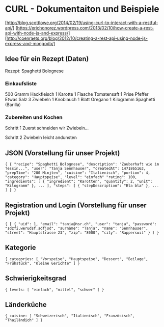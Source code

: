 # CURL - Dokumentaiton und Beispiele

[http://blog.scottlowe.org/2014/02/19/using-curl-to-interact-with-a-restful-api/]
[https://erichonorez.wordpress.com/2013/02/10/how-create-a-rest-api-with-node-js-and-express/]
[http://coenraets.org/blog/2012/10/creating-a-rest-api-using-node-js-express-and-mongodb/]

## Idee für ein Rezept (Daten)

Rezept: Spaghetti Bolognese

### Einkaufsliste

500 Gramm Hackfleisch
1 Karotte
1 Flasche Tomatensaft
1 Prise Pfeffer
Etwas Salz
3 Zwiebeln
1 Knoblauch
1 Blatt Oregano
1 Kilogramm Spaghetti (Barilla)

### Zubereiten und Kochen

Schritt 1
Zuerst schneiden wir Zwiebeln...

Schritt 2
Zwiebeln leicht andunsten

## JSON (Vorstellung für unser Projekt)

`
{
  {
    "recipe": "Spaghetti Bolognese",
    "description": "Zauberhaft wie in Tessin...",
    "user": "Tanja Sennhauser",
    "createdAt": 1471865163,
    "prepTime": "200 Minjten",
    "cuisine": "Italienisch",
    "portion": 4,
    "category": "Hauptspeise",
    "level": "einfach"
    "rating": 100,
    "ingredients": [
      {
        "ingredient": "Karotten",
        "quantity": 2,
        "unit": "Kilogramm"
      },
      ...
    ],
    "steps": [
      {
        "stepDescription": "Bla bla"
      },
      ...
    ]
  }
}
`

## Registration und Login (Vorstellung für unser Projekt)

`
{
  [
    {
      "uid": 1,
      "email": "tanja@hsr.ch",
      "user": "tanja",
      "password": "sdzfi.werudsf.sdfjsd",
      "surname": "Tanja",
      "name": "Sennhauser",
      "street": "Hauptstrasse 23",
      "zip": "8000",
      "city": "Rapperswil"
    }
  ]
}
`

## Kategorie

`
{
  categories: [
    "Vorspeise", "Hauptspeise", "Dessert", "Beilage", "Frühstück", "Kleine Gerichte"
  ]
}
`

## Schwierigkeitsgrad

`
{
  levels: [
    "einfach", "mittel", "schwer"
  ]
}
`

## Länderküche

`
{
  cuisine: [
    "Schweizerisch", "Italienisch", "Französisch", "Thailändich"
  ]
}
`
